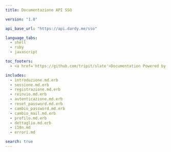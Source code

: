 ```yaml
---
title: Documentazione API SSO

version: "1.0"

api_base_url: "https://api.dardy.me/sso"

language_tabs:
  - shell
  - ruby
  - javascript

toc_footers:
  - <a href='https://github.com/tripit/slate'>Documentation Powered by Slate</a>

includes:
  - introduzione.md.erb
  - sessione.md.erb
  - registrazione.md.erb
  - reinvio.md.erb
  - autenticazione.md.erb
  - reset_password.md.erb
  - cambio_password.md.erb
  - cambio_mail.md.erb
  - profilo.md.erb
  - dettaglio.md.erb
  - i18n.md
  - errori.md

search: true
---
```

